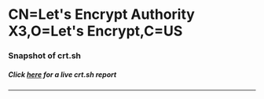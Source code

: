 # CN=Let's Encrypt Authority X3,O=Let's Encrypt,C=US
### Snapshot of crt.sh
##### Click [here](https://crt.sh/?q=Serial_04E3F08F29F97AA7DEA31B3B674CB7BEA34D) for a live crt.sh report

---
